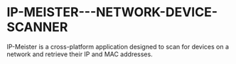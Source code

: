 # IP-MEISTER---NETWORK-DEVICE-SCANNER
IP-Meister is a cross-platform application designed to scan for devices on a network and retrieve their IP and MAC addresses. 
